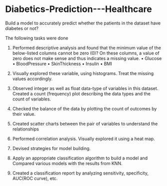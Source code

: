 # Diabetics-Prediction---Healthcare
Build a model to accurately predict whether the patients in the dataset have diabetes or not?


The following tasks were done  

1.	Performed descriptive analysis and found that the minimum value of the below-listed columns cannot be zero (0)? On these columns, a value of zero does not make sense and thus indicates a missing value.
•	Glucose
•	BloodPressure
•	SkinThickness
•	Insulin
•	BMI

2.	Visually explored these variable, using histograms. Treat the missing values accordingly.

3.	 Observed integer as well as float data-type of variables in this dataset. Created a count (frequency) plot describing the data types and the count of variables. 

4.	Checked the balance of the data by plotting the count of outcomes by their value.

5.	Created scatter charts between the pair of variables to understand the relationships

6.	Performed correlation analysis. Visually explored it using a heat map.

7.	Devised strategies for model building.

8.	Apply an appropriate classification algorithm to build a model and Compared various models with the results from KNN.

9.	Created a classification report by analyzing sensitivity, specificity, AUC(ROC curve), etc.
